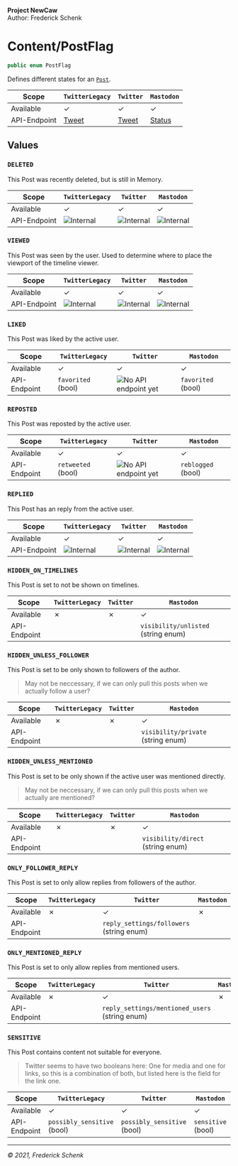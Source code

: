 **Project NewCaw** \
Author: Frederick Schenk

# Content/PostFlag

```c#
public enum PostFlag
```

Defines different states for an [`Post`](../class/Post.md).

| Scope        | `TwitterLegacy` | `Twitter`      | `Mastodon`     |
| ------------ | --------------- | -------------- | -------------- |
| Available    | ✓               | ✓              | ✓              |
| API-Endpoint | [Tweet](https://developer.twitter.com/en/docs/twitter-api/v1/data-dictionary/object-model/tweet) | [Tweet](https://developer.twitter.com/en/docs/twitter-api/data-dictionary/object-model/tweet) | [Status](https://docs.joinmastodon.org/entities/status/) |

## Values

### `DELETED`

This Post was recently deleted, but is still in Memory.

| Scope        | `TwitterLegacy` | `Twitter`      | `Mastodon`     |
| ------------ | --------------- | -------------- | -------------- |
| Available    | ✓               | ✓              | ✓              |
| API-Endpoint | ![Internal][1]  | ![Internal][1] | ![Internal][1] |

### `VIEWED`

This Post was seen by the user. Used to determine where to place the viewport of the timeline viewer.

| Scope        | `TwitterLegacy` | `Twitter`      | `Mastodon`     |
| ------------ | --------------- | -------------- | -------------- |
| Available    | ✓               | ✓              | ✓              |
| API-Endpoint | ![Internal][1]  | ![Internal][1] | ![Internal][1] |

### `LIKED`

This Post was liked by the active user.

| Scope        | `TwitterLegacy`    | `Twitter`                 | `Mastodon`         |
| ------------ | ------------------ | ------------------------- | ------------------ |
| Available    | ✓                  | ✓                         | ✓                  |
| API-Endpoint | `favorited` (bool) | ![No API endpoint yet][2] | `favorited` (bool) |

### `REPOSTED`

This Post was reposted by the active user.

| Scope        | `TwitterLegacy`    | `Twitter`                 | `Mastodon`         |
| ------------ | ------------------ | ------------------------- | ------------------ |
| Available    | ✓                  | ✓                         | ✓                  |
| API-Endpoint | `retweeted` (bool) | ![No API endpoint yet][2] | `reblogged` (bool) |

### `REPLIED`

This Post has an reply from the active user.

| Scope        | `TwitterLegacy` | `Twitter`      | `Mastodon`     |
| ------------ | --------------- | -------------- | -------------- |
| Available    | ✓               | ✓              | ✓              |
| API-Endpoint | ![Internal][1]  | ![Internal][1] | ![Internal][1] |

### `HIDDEN_ON_TIMELINES`

This Post is set to not be shown on timelines.

| Scope        | `TwitterLegacy` | `Twitter` | `Mastodon`                          |
| ------------ | --------------- | --------- | ----------------------------------- |
| Available    | ✗               | ✗         | ✓                                   |
| API-Endpoint |                 |           | `visibility/unlisted` (string enum) |

### `HIDDEN_UNLESS_FOLLOWER`

This Post is set to be only shown to followers of the author.

> May not be neccessary, if we can only pull this posts when we actually follow a user?

| Scope        | `TwitterLegacy` | `Twitter` | `Mastodon`                         |
| ------------ | --------------- | --------- | ---------------------------------- |
| Available    | ✗               | ✗         | ✓                                  |
| API-Endpoint |                 |           | `visibility/private` (string enum) |

### `HIDDEN_UNLESS_MENTIONED`

This Post is set to be only shown if the active user was mentioned directly.

> May not be neccessary, if we can only pull this posts when we actually are mentioned?

| Scope        | `TwitterLegacy` | `Twitter` | `Mastodon`                        |
| ------------ | --------------- | --------- | --------------------------------- |
| Available    | ✗               | ✗         | ✓                                 |
| API-Endpoint |                 |           | `visibility/direct` (string enum) |

### `ONLY_FOLLOWER_REPLY`

This Post is set to only allow replies from followers of the author.

| Scope        | `TwitterLegacy` | `Twitter`                                | `Mastodon`     |
| ------------ | --------------- | ---------------------------------------- | -------------- |
| Available    | ✗               | ✓                                        | ✗              |
| API-Endpoint |                 | `reply_settings/followers` (string enum) |                |

### `ONLY_MENTIONED_REPLY`

This Post is set to only allow replies from mentioned users.

| Scope        | `TwitterLegacy` | `Twitter`                                      | `Mastodon`     |
| ------------ | --------------- | ---------------------------------------------- | -------------- |
| Available    | ✗               | ✓                                              | ✗              |
| API-Endpoint |                 | `reply_settings/mentioned_users` (string enum) |                |

### `SENSITIVE`

This Post contains content not suitable for everyone.

> Twitter seems to have two booleans here: One for media and one for links, so this is a combination of both, but listed here is the field for the link one.

| Scope        | `TwitterLegacy`             | `Twitter`                   | `Mastodon`         |
| ------------ | --------------------------- | --------------------------- | ------------------ |
| Available    | ✓                           | ✓                           | ✓                  |
| API-Endpoint | `possibly_sensitive` (bool) | `possibly_sensitive` (bool) | `sensitive` (bool) |

---

*© 2021, Frederick Schenk*

[1]: https://img.shields.io/badge/-Internal-yellow?style=flat-square
[2]: https://img.shields.io/badge/-No%20API%20endpoint%20yet-red?style=flat-square

